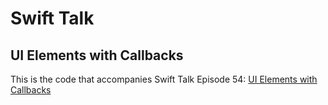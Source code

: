 # Swift Talk
## UI Elements with Callbacks

This is the code that accompanies Swift Talk Episode 54: [UI Elements with Callbacks](https://talk.objc.io/episodes/S01E54-ui-elements-with-callbacks)

